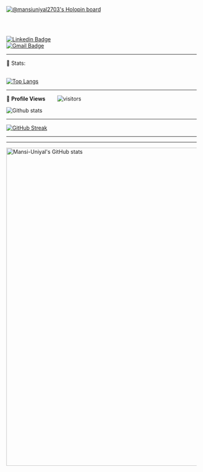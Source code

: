 

  
   [![@mansiuniyal2703's Holopin board](https://holopin.me/mansiuniyal2703)](https://holopin.io/@mansiuniyal2703)





 <br>



<br>

[![Linkedin Badge](https://img.shields.io/badge/-MansiUniyal-blue?style=flat-square&logo=Linkedin&logoColor=white&link=https://www.linkedin.com/in/mansi-uniyal-4247b2165/)](https://www.linkedin.com/in/mansi-uniyal-4247b2165/)<br>
[![Gmail Badge](https://img.shields.io/badge/-mansiuniyal2703@gmail.com-c14438?style=flat-square&logo=Gmail&logoColor=white&link=mailto:mansiuniyal2703@gmail.com)](mailto:mansiuniyal2703@gmail.com)

---



 📶 Stats:<br><br>
 
 [![Top Langs](https://github-readme-stats.vercel.app/api/top-langs/?username=Mansiuniyal&theme=dark&layout=compact&align=right&width=40%)](https://github.com/anuraghazra/github-readme-stats)
 
 ---
 
🌱 **Profile Views**&nbsp;&nbsp;&nbsp;&nbsp;&nbsp;&nbsp;&nbsp;
![visitors](https://profile-counter.glitch.me/mansiuniyal2703/count.svg?align=center)

 ![Github stats](https://github-readme-stats.vercel.app/api?username=Mansiuniyal)  
 
 
 <hr>
 
 
 [![GitHub Streak](https://github-readme-streak-stats.herokuapp.com/?user=Mansiuniyal&currStreakNum=2FD3EB&fire=pink&sideLabels=F00&theme=nightowl)](https://git.io/streak-stats)       
         

---
 

  

---

</p>


<!-- ![My github stats](https://github-readme-stats.vercel.app/api?username=Mansiuniyal&show_icons=true&title_color=fff&icon_color=79ff97&text_color=9f9f9f&bg_color=151515&count_private=true&width=40%&align=left) 
<center><img src="https://logimp.files.wordpress.com/2019/01/viral-p-1.gif?w=736&zoom=2" align="right" width="30%"></center>




 -->
 <a href="https://quine.sh/profile/Mansi-Uniyal"><img src="https://stats.quine.sh/Mansi-Uniyal/github" alt="Mansi-Uniyal's GitHub stats" width="840px"></a>
